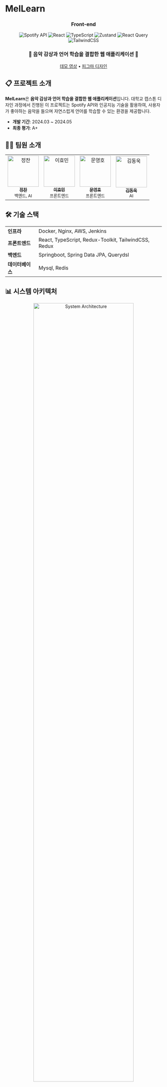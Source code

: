 # MelLearn

<div align="center">
  <h3>Front-end</h3>
  <img src="https://img.shields.io/badge/Spotify%20API-1ED760?style=for-the-badge&logo=spotify&logoColor=white" alt="Spotify API">
  <img src="https://img.shields.io/badge/React-61DAFB?style=for-the-badge&logo=react&logoColor=black" alt="React">
  <img src="https://img.shields.io/badge/TypeScript-3178C6?style=for-the-badge&logo=typescript&logoColor=white" alt="TypeScript">
  <img src="https://img.shields.io/badge/Zustand-000000?style=for-the-badge&logo=Zustand&logoColor=white" alt="Zustand">
  <img src="https://img.shields.io/badge/React%20Query-FF4154?style=for-the-badge&logo=reactquery&logoColor=white" alt="React Query">
  <img src="https://img.shields.io/badge/TailwindCSS-06B6D4?style=for-the-badge&logo=tailwindcss&logoColor=white" alt="TailwindCSS">

  <h3>🎵 음악 감상과 언어 학습을 결합한 웹 애플리케이션 🎵</h3>
  
  [데모 영상](https://www.youtube.com/watch?v=SIQpdw7hlRE) • 
  [피그마 디자인](https://www.figma.com/file/7MYcOTyrKp69eeh8qOzWSL/music-popsong-education?type=design&node-id=0%3A1&mode=design&t=B708KM8UcvER6kWq-1)

</div>

## 📋 프로젝트 소개

**MelLearn**은 **음악 감상과 언어 학습을 결합한 웹 애플리케이션**입니다. 대학교 캡스톤 디자인 과정에서 진행된 이 프로젝트는 Spotify API와 인공지능 기술을 활용하여, 사용자가 좋아하는 음악을 들으며 자연스럽게 언어를 학습할 수 있는 환경을 제공합니다.

- **개발 기간**: 2024.03 ~ 2024.05
- **최종 평가**: A+

## 👨‍💻 팀원 소개

<table>
  <tr>
    <td align="center">
      <a href="https://github.com/lushlife99">
        <img src="https://avatars.githubusercontent.com/lushlife99" width="100px;" alt="정찬"/>
        <br />
        <sub><b>정찬</b></sub>
      </a>
      <br />
      <sub>백엔드, AI</sub>
    </td>
    <td align="center">
      <a href="https://github.com/hyomin1">
        <img src="https://avatars.githubusercontent.com/hyomin1" width="100px;" alt="이효민"/>
        <br />
        <sub><b>이효민</b></sub>
      </a>
      <br />
      <sub>프론트엔드</sub>
    </td>
    <td align="center">
      <a href="https://github.com/Hodu-moon">
        <img src="https://avatars.githubusercontent.com/Hodu-moon" width="100px;" alt="문영호"/>
        <br />
        <sub><b>문영호</b></sub>
      </a>
      <br />
      <sub>프론트엔드</sub>
    </td>
    <td align="center">
      <a href="https://github.com/DDOONNGGUK">
        <img src="https://avatars.githubusercontent.com/DDOONNGGUK" width="100px;" alt="김동욱"/>
        <br />
        <sub><b>김동욱</b></sub>
      </a>
      <br />
      <sub>AI</sub>
    </td>
  </tr>
</table>

## 🛠️ 기술 스택

<table>
  <tr>
    <td><b>인프라</b></td>
    <td>Docker, Nginx, AWS, Jenkins</td>
  </tr>
  <tr>
    <td><b>프론트엔드</b></td>
    <td>React, TypeScript, Redux-Toolkit, TailwindCSS, Redux</td>
  </tr>
  <tr>
    <td><b>백엔드</b></td>
    <td>Springboot, Spring Data JPA, Querydsl</td>
  </tr>
  <tr>
    <td><b>데이터베이스</b></td>
    <td>Mysql, Redis</td>
  </tr>

</table>

## 📊 시스템 아키텍처

<div align="center">
  <img src="https://github.com/lushlife99/MelLearn/assets/101994803/6293c00f-5ee8-45c0-a801-020c50fcc12e" alt="System Architecture" width="80%">
</div>

## 🗃️ ERD

<div align="center">
  <img src="https://github.com/lushlife99/MelLearn/assets/101994803/7628dd76-05d8-46d1-b763-b3b2ce05d2ed" alt="ERD" width="80%">
</div>

## ✨ 주요 기능

### 1️⃣ Spotify 통합 및 인증

- Spotify SDK를 활용한 OAuth 2.0 인증 프로세스 구현
- PKCE(Proof Key for Code Exchange) 방식 적용으로 보안 강화
- 사용자 플레이리스트 접근 및 음원 스트리밍 기능 구현

### 2️⃣ 실시간 가사 트래킹

- Spotify Scrapper API를 활용한 실시간 가사 데이터 및 타임스탬프 정보 수신
- 재생 시간에 맞춰 가사 텍스트를 동기화하여 실시간 렌더링

### 3️⃣ 웹 오디오 녹음 시스템

- Web Audio API와 MediaRecorder API를 활용한 고품질 오디오 캡처 구현
- 실시간 음성 시각화로 사용자 피드백 강화
- 녹음된 오디오 데이터를 서버로 전송하여 평가 및 분석

### 4️⃣ 다양한 언어 학습 콘텐츠

- Speaking, Listening, Vocabulary, Reading, Grammar 5가지 유형의 문제 제공
- 가사 기반 맥락 학습 및 맞춤형 오답 해설

### 5️⃣ 학습 관리 시스템

- 사용자 학습 이력 및 진행 상황 추적
- 모의고사 형식의 종합 평가 기능

## 🏆 성과 및 배운 점

- 반응형 웹 디자인 적용으로 다양한 디바이스에서 최적화된 사용자 경험 제공
- Spotify API 및 Web Audio API와 같은 외부 API 통합 경험 축적
- 최종 평가: A+ (반응형 웹 구현에 대한 높은 평가)

## 🎬 시연 영상

[![MelLearn 데모 영상](https://img.shields.io/badge/YouTube-FF0000?style=for-the-badge&logo=youtube&logoColor=white)](https://www.youtube.com/watch?v=SIQpdw7hlRE)
